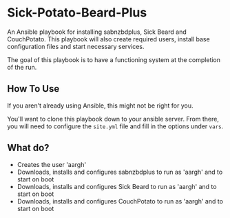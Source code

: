 # Sick-Potato-Beard-Plus
An Ansible playbook for installing sabnzbdplus, Sick Beard
and CouchPotato.  This playbook will also create required users, install base
configuration files and start necessary services.

The goal of this playbook is to have a functioning system at the completion of
the run.

## How To Use
If you aren't already using Ansible, this might not be right for you.

You'll want to clone this playbook down to your ansible server.  From there,
you will need to configure the `site.yml` file and fill in the options under
`vars`.

## What do?
 * Creates the user 'aargh'
 * Downloads, installs and configures sabnzbdplus to run as 'aargh' and to start on boot
 * Downloads, installs and configures Sick Beard to run as 'aargh' and to start on boot
 * Downloads, installs and configures CouchPotato to run as 'aargh' and to start on boot
